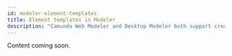 ```yaml
---
id: modeler-element-templates
title: Element templates in Modeler
description: "Camunda Web Modeler and Desktop Modeler both support creating, editing and using element templates."
---
```


Content coming soon.

